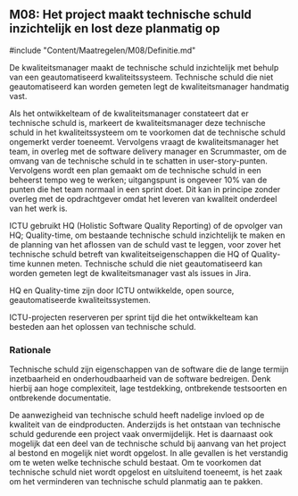 ## M08: Het project maakt technische schuld inzichtelijk en lost deze planmatig op

#include "Content/Maatregelen/M08/Definitie.md"

De kwaliteitsmanager maakt de technische schuld inzichtelijk met behulp van een geautomatiseerd kwaliteitssysteem. Technische schuld die niet geautomatiseerd kan worden gemeten legt de kwaliteitsmanager handmatig vast.

Als het ontwikkelteam of de kwaliteitsmanager constateert dat er technische schuld is, markeert de kwaliteitsmanager deze technische schuld in het kwaliteitssysteem om te voorkomen dat de technische schuld ongemerkt verder toeneemt. Vervolgens vraagt de kwaliteitsmanager het team, in overleg met de software delivery manager en Scrummaster, om de omvang van de technische schuld in te schatten in user-story-punten. Vervolgens wordt een plan gemaakt om de technische schuld in een beheerst tempo weg te werken; uitgangspunt is ongeveer 10% van de punten die het team normaal in een sprint doet. Dit kan in principe zonder overleg met de opdrachtgever omdat het leveren van kwaliteit onderdeel van het werk is. 

ICTU gebruikt HQ (Holistic Software Quality Reporting) of de opvolger van HQ; Quality-time, om bestaande technische schuld inzichtelijk te maken en de planning van het aflossen van de schuld vast te leggen, voor zover het technische schuld betreft van kwaliteitseigenschappen die HQ of Quality-time kunnen meten. Technische schuld die niet geautomatiseerd kan worden gemeten legt de kwaliteitsmanager vast als issues in Jira.

HQ en Quality-time zijn door ICTU ontwikkelde, open source, geautomatiseerde kwaliteitssystemen.

ICTU-projecten reserveren per sprint tijd die het ontwikkelteam kan besteden aan het oplossen van technische schuld.

### Rationale

Technische schuld zijn eigenschappen van de software die de lange termijn inzetbaarheid en onderhoudbaarheid van de software bedreigen. Denk hierbij aan hoge complexiteit, lage testdekking, ontbrekende testsoorten en ontbrekende documentatie.

De aanwezigheid van technische schuld heeft nadelige invloed op de kwaliteit van de eindproducten. Anderzijds is het ontstaan van technische schuld gedurende een project vaak onvermijdelijk. Het is daarnaast ook mogelijk dat een deel van de technische schuld bij aanvang van het project al bestond en mogelijk niet wordt opgelost. In alle gevallen is het verstandig om te weten welke technische schuld bestaat. Om te voorkomen dat technische schuld niet wordt opgelost en uitsluitend toeneemt, is het zaak om het verminderen van technische schuld planmatig aan te pakken.
